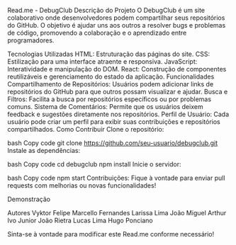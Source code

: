 Read.me - DebugClub
Descrição do Projeto
O DebugClub é um site colaborativo onde desenvolvedores podem compartilhar seus repositórios do GitHub. O objetivo é ajudar uns aos outros a resolver bugs e problemas de código, promovendo a colaboração e o aprendizado entre programadores.

Tecnologias Utilizadas
HTML: Estruturação das páginas do site.
CSS: Estilização para uma interface atraente e responsiva.
JavaScript: Interatividade e manipulação do DOM.
React: Construção de componentes reutilizáveis e gerenciamento do estado da aplicação.
Funcionalidades
Compartilhamento de Repositórios: Usuários podem adicionar links de repositórios do GitHub para que outros possam visualizar e ajudar.
Busca e Filtros: Facilita a busca por repositórios específicos ou por problemas comuns.
Sistema de Comentários: Permite que os usuários deixem feedback e sugestões diretamente nos repositórios.
Perfil de Usuário: Cada usuário pode criar um perfil para exibir suas contribuições e repositórios compartilhados.
Como Contribuir
Clone o repositório:

bash
Copy code
git clone https://github.com/seu-usuario/debugclub.git
Instale as dependências:

bash
Copy code
cd debugclub
npm install
Inicie o servidor:

bash
Copy code
npm start
Contribuições: Fique à vontade para enviar pull requests com melhorias ou novas funcionalidades!

Demonstração

Autores
Vyktor Felipe
Marcello Fernandes
Larissa Lima
João Miguel
Arthur
Ivo Junior
João Rietra
Lucas Lima
Hugo Ponciano

Sinta-se à vontade para modificar este Read.me conforme necessário!
